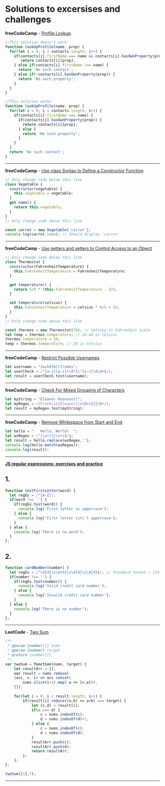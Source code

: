 # Solutions to excersises and challenges

**freeCodeCamp** - [Profile Lookup](https://www.freecodecamp.org/learn/javascript-algorithms-and-data-structures/basic-javascript/profile-lookup)

```js
//This solution doesn't work
function lookUpProfile(name, prop) {
  for(let i = 0; i < contacts.length; i++) {
    if(contacts[i].firstName === name && contacts[i].hasOwnProperty(prop)) {
       return contacts[i][prop];   
    } else if(contacts[i].firstName !== name) {
      return 'No such contact';
    } else if(!contacts[i].hasOwnProperty(prop)) {
      return 'No such property';
    }
  }
}

//This solution works
function lookUpProfile(name, prop) {
  for(let i = 0; i < contacts.length; i++) {
    if(contacts[i].firstName === name) {
      if(contacts[i].hasOwnProperty(prop)) {
        return contacts[i][prop];
      } else {
        return 'No such property'; 
      }   
    }  
  }
  return 'No such contact';
}
```
---
**freeCodeCamp** - [Use class Syntax to Define a Constructor Function](https://www.freecodecamp.org/learn/javascript-algorithms-and-data-structures/es6/use-class-syntax-to-define-a-constructor-function)

```js
// Only change code below this line
class Vegetable {
  constructor(vegetable) {
    this.vegetable = vegetable;
  }
  get name() {
    return this.vegetable;
  }
}
// Only change code above this line

const carrot = new Vegetable('carrot');
console.log(carrot.name); // Should display 'carrot'
```
 ---

**freeCodeCamp** - [Use getters and setters to Control Access to an Object](https://www.freecodecamp.org/learn/javascript-algorithms-and-data-structures/es6/use-getters-and-setters-to-control-access-to-an-object)

```js
// Only change code below this line
class Thermostat {
  constructor(FahrenheitTemperature) {
    this.FahrenheitTemperature = FahrenheitTemperature;
  }

  get temperature() {
    return 5/9 * (this.FahrenheitTemperature - 32);
  }

  set temperature(celsius) {
    this.FahrenheitTemperature = celsius * 9/5 + 32;
  }
}
// Only change code above this line

const thermos = new Thermostat(76); // Setting in Fahrenheit scale
let temp = thermos.temperature; // 24.44 in Celsius
thermos.temperature = 26;
temp = thermos.temperature; // 26 in Celsius
```
---
**freeCodeCamp** - [Restrict Possible Usernames](https://www.freecodecamp.org/learn/javascript-algorithms-and-data-structures/regular-expressions/restrict-possible-usernames)

```js
let username = "JackOfAllTrades";
let userCheck = /^[a-z][a-z]+\d*$|^[a-z]\d\d+$/i;
let result = userCheck.test(username);
```
---
**freeCodeCamp** - [Check For Mixed Grouping of Characters](https://www.freecodecamp.org/learn/javascript-algorithms-and-data-structures/regular-expressions/check-for-mixed-grouping-of-characters)

```js
let myString = "Eleanor Roosevelt";
let myRegex = /(Franklin|Eleanor)\s\D+o{2}\D+/i; 
let result = myRegex.test(myString);
```
---
**freeCodeCamp** - [Remove Whitespace from Start and End](https://www.freecodecamp.org/learn/javascript-algorithms-and-data-structures/regular-expressions/remove-whitespace-from-start-and-end)

```js
let hello = "   Hello, World!  ";
let wsRegex = /^(\s+)|(\s+)$/g;
let result = hello.replace(wsRegex,''); 
console.log(hello.match(wsRegex));
console.log(result);
```
---
[**JS regular expressions: exercises and practice**](https://www.w3resource.com/javascript-exercises/javascript-regexp-exercises.php)

## 1.
```js
function testFirstLetter(word) {
  let regEx = /^[A-Z]/;
  if(word !== '') {
    if(regEx.test(word)) {
      console.log('First letter is uppercase');
    } else {
      console.log('First letter isn\'t uppercase');
    } 
  } else {
    console.log('There is no word');
  }
};
```
## 2.
```js
function cardNumber(number) {
  let regEx = /^\d{4}\s\d{4}\s\d{4}\s\d{4}$/; // Standard format → 1234 5678 9123 4567
  if(number !== '') {
    if(regEx.test(number)) {
      console.log('Valid credit card number');
    } else {
      console.log('Invalid credit card number');
    } 
  } else {
    console.log('There is no number');
  }
};
```
---
**LeetCode** - [Two Sum](https://leetcode.com/problems/two-sum/)

```js
/**
 * @param {number[]} nums
 * @param {number} target
 * @return {number[]}
 */
var twoSum = function(nums, target) {
    let resultArr = [];
    var result = nums.reduce( 
    (acc, v, i) => acc.concat(
        nums.slice(i+1).map( w => [v,w])),
    []);
    
    for(let i = 0; i < result.length; i++) {
        if(result[i].reduce((a,b) => a+b) === target) {
            let [c,d] = result[i];
            if(c === d) {
                c = nums.indexOf(c); 
                d = nums.indexOf(d)+1;    
            } else {
                c = nums.indexOf(c); 
                d = nums.indexOf(d);
            }
            resultArr.push(c);
            resultArr.push(d);
            return resultArr;  
        };
    };   
};

twoSum([1],7);
```
---